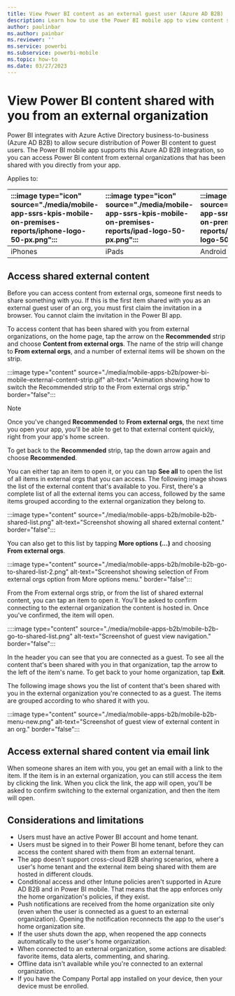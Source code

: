 ```yaml
---
title: View Power BI content as an external guest user (Azure AD B2B)
description: Learn how to use the Power BI mobile app to view content shared with you from an external organization.
author: paulinbar
ms.author: painbar
ms.reviewer: ''
ms.service: powerbi
ms.subservice: powerbi-mobile
ms.topic: how-to
ms.date: 03/27/2023
---
```


# View Power BI content shared with you from an external organization

Power BI integrates with Azure Active Directory business-to-business (Azure AD B2B) to allow secure distribution of Power BI content to guest users. The Power BI mobile app supports this Azure AD B2B integration, so you can access Power BI content from external organizations that has been shared with you directly from your app.

Applies to:

| :::image type="icon" source="./media/mobile-app-ssrs-kpis-mobile-on-premises-reports/iphone-logo-50-px.png"::: | :::image type="icon" source="./media/mobile-app-ssrs-kpis-mobile-on-premises-reports/ipad-logo-50-px.png"::: | :::image type="icon" source="./media/mobile-app-ssrs-kpis-mobile-on-premises-reports/android-phone-logo-50-px.png"::: | :::image type="icon" source="./media/mobile-app-ssrs-kpis-mobile-on-premises-reports/android-tablet-logo-50-px.png"::: |
|:--- |:--- |:--- |:--- |
|iPhones |iPads |Android phones |Android tablets |

## Access shared external content

Before you can access content from external orgs, someone first needs to share something with you. If this is the first item shared with you as an external guest user of an org, you must first claim the invitation in a browser. You cannot claim the invitation in the Power BI app.

To access content that has been shared with you from external organizations, on the home page, tap the arrow on the **Recommended** strip and choose **Content from external orgs**. The name of the strip will change to **From external orgs**, and a number of external items will be shown on the strip.

:::image type="content" source="./media/mobile-apps-b2b/power-bi-mobile-external-content-strip.gif" alt-text="Animation showing how to switch the Recommended strip to the From external orgs strip." border="false":::

> [!NOTE]
> Once you've changed **Recommended** to **From external orgs**, the next time you open your app, you'll be able to get to that external content quickly, right from your app's home screen.
>
>To get back to the **Recommended** strip, tap the down arrow again and choose **Recommended**.

You can either tap an item to open it, or you can tap **See all** to open the list of all items in external orgs that you can access. The following image shows the list of the external content that's available to you. First, there's a complete list of all the external items you can access, followed by the same items grouped according to the external organization they belong to.

:::image type="content" source="./media/mobile-apps-b2b/mobile-b2b-shared-list.png" alt-text="Screenshot showing all shared external content." border="false":::

You can also get to this list by tapping **More options (...)** and choosing **From external orgs**.

:::image type="content" source="./media/mobile-apps-b2b/mobile-b2b-go-to-shared-list-2.png" alt-text="Screenshot showing selection of From external orgs option from More options menu." border="false":::

From the From external orgs strip, or from the list of shared external content, you can tap an item to open it. You'll be asked to confirm connecting to the external organization the content is hosted in. Once you've confirmed, the item will open.

::::image type="content" source="./media/mobile-apps-b2b/mobile-b2b-go-to-shared-list.png" alt-text="Screenshot of guest view navigation." border="false":::

In the header you can see that you are connected as a guest. To see all the content that's been shared with you in that organization, tap the arrow to the left of the item's name. To get back to your home organization, tap **Exit**.

The following image shows you the list of content that's been shared with you in the external organization you're connected to as a guest. The items are grouped according to who shared it with you.

:::image type="content" source="./media/mobile-apps-b2b/mobile-b2b-menu-new.png" alt-text="Screenshot of guest view of external content in an org." border="false":::

## Access external shared content via email link 

When someone shares an item with you, you get an email with a link to the item. If the item is in an external organization, you can still access the item by clicking the link. When you click the link, the app will open, you'll be asked to confirm switching to the external organization, and then the item will open.

## Considerations and limitations

- Users must have an active Power BI account and home tenant.
- Users must be signed in to their Power BI home tenant, before they can access the content shared with them from an external tenant.
- The app doesn't support cross-cloud B2B sharing scenarios, where a user's home tenant and the external item being shared with them are hosted in different clouds.
- Conditional access and other Intune policies aren't supported in Azure AD B2B and in Power BI mobile. That means that the app enforces only the home organization's policies, if they exist.
- Push notifications are received from the home organization site only (even when the user is connected as a guest to an external organization). Opening the notification reconnects the app to the user's home organization site.
- If the user shuts down the app, when reopened the app connects automatically to the user's home organization.
- When connected to an external organization, some actions are disabled: favorite items, data alerts, commenting, and sharing.
- Offline data isn't available while you're connected to an external organization.
- If you have the Company Portal app installed on your device, then your device must be enrolled.